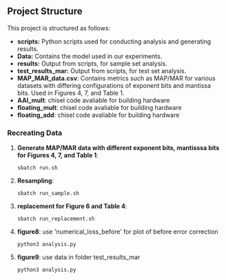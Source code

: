 
## Project Structure

This project is structured as follows:

- **scripts:** Python scripts used for conducting analysis and generating results.
- **Data:** Contains the model used in our experiments.
- **results:** Output from scripts, for sample set analysis.
- **test_results_mar:** Output from scripts, for test set analysis.
- **MAP_MAR_data.csv**: Contains metrics such as MAP/MAR for various datasets with differing configurations of exponent bits and mantissa bits. Used in Figures 4, 7, and Table 1.
- **AAI_mult**: chisel code avaliable for building hardware
- **floating_mult**: chisel code avaliable for building hardware
- **floating_add**: chisel code avaliable for building hardware

### Recreating Data

1. **Generate MAP/MAR data with different exponent bits, mantisssa bits for Figures 4, 7, and Table 1**:
    ```
    sbatch run.sh
    ```
2. **Resampling**:
    ```
    sbatch run_sample.sh 
    ```
3. **replacement for Figure 6 and Table 4**:
    ```
    sbatch run_replacement.sh 
    ```
4. **figure8**:
    use 'numerical_loss_before' for plot of before error correction
    ```
    python3 analysis.py
    ```
5. **figure9**:
    use data in folder test_results_mar 
    ```
    python3 analysis.py
    ```

